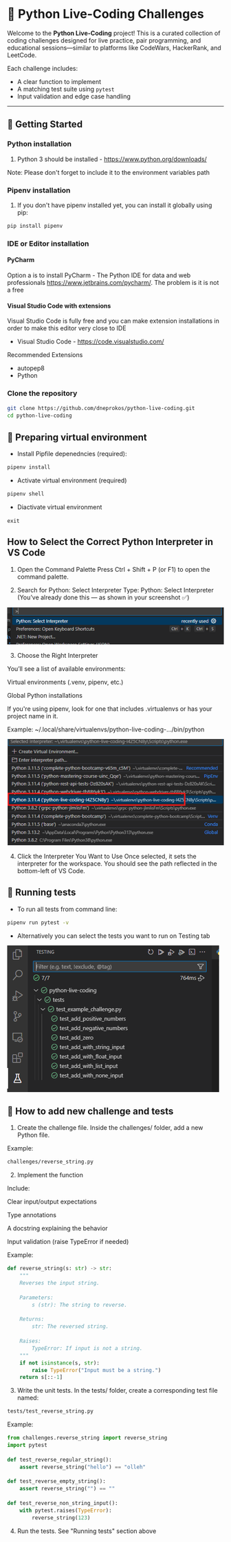 # 🐍 Python Live-Coding Challenges

Welcome to the **Python Live-Coding** project! This is a curated collection of coding challenges designed for live practice, pair programming, and educational sessions—similar to platforms like CodeWars, HackerRank, and LeetCode.

Each challenge includes:

- A clear function to implement
- A matching test suite using `pytest`
- Input validation and edge case handling

---

## 🚀 Getting Started

### Python installation

1. Python 3 should be installed - https://www.python.org/downloads/

Note: Please don't forget to include it to the environment variables path

### Pipenv installation

1. If you don't have pipenv installed yet, you can install it globally using pip:

```bash
pip install pipenv
```

### IDE or Editor installation

#### PyCharm

Option a is to install PyCharm - The Python IDE for data and web professionals https://www.jetbrains.com/pycharm/. The problem is it is not a free

#### Visual Studio Code with extensions

Visual Studio Code is fully free and you can make extension installations in order to make this editor very close to IDE

- Visual Studio Code - https://code.visualstudio.com/

Recommended Extensions

- autopep8
- Python

### Clone the repository

```bash
git clone https://github.com/dneprokos/python-live-coding.git
cd python-live-coding
```

## 🧪 Preparing virtual environment

- Install Pipfile depenedncies (required):

```bash
pipenv install
```

- Activate virtual environment (required)

```bash
pipenv shell
```

- Diactivate virtual environment

`exit`

## How to Select the Correct Python Interpreter in VS Code

1. Open the Command Palette
   Press Ctrl + Shift + P (or F1) to open the command palette.

2. Search for Python: Select Interpreter
   Type: Python: Select Interpreter
   (You’ve already done this — as shown in your screenshot ✅)

![python intepreter](/images/python_intepreter.png)

3. Choose the Right Interpreter

You’ll see a list of available environments:

Virtual environments (.venv, pipenv, etc.)

Global Python installations

If you're using pipenv, look for one that includes .virtualenvs or has your project name in it.

Example: ~/.local/share/virtualenvs/python-live-coding-.../bin/python

![python intepreter selection](/images/select_python_interpeter.png)

4. Click the Interpreter You Want to Use
   Once selected, it sets the interpreter for the workspace. You should see the path reflected in the bottom-left of VS Code.

## 🧪 Running tests

- To run all tests from command line:

```bash
pipenv run pytest -v
```

- Alternatively you can select the tests you want to run on Testing tab

![run tests from testing tab](/images/run-tests-from-testing.png)

## 🧩 How to add new challenge and tests

1. Create the challenge file. Inside the challenges/ folder, add a new Python file.

Example:

```bash
challenges/reverse_string.py
```

2. Implement the function

Include:

Clear input/output expectations

Type annotations

A docstring explaining the behavior

Input validation (raise TypeError if needed)

Example:

```python
def reverse_string(s: str) -> str:
    """
    Reverses the input string.

    Parameters:
        s (str): The string to reverse.

    Returns:
        str: The reversed string.

    Raises:
        TypeError: If input is not a string.
    """
    if not isinstance(s, str):
        raise TypeError("Input must be a string.")
    return s[::-1]
```

3. Write the unit tests. In the tests/ folder, create a corresponding test file named:

```bash
tests/test_reverse_string.py
```

Example:

```python
from challenges.reverse_string import reverse_string
import pytest

def test_reverse_regular_string():
    assert reverse_string("hello") == "olleh"

def test_reverse_empty_string():
    assert reverse_string("") == ""

def test_reverse_non_string_input():
    with pytest.raises(TypeError):
        reverse_string(123)
```

4. Run the tests. See "Running tests" section above
